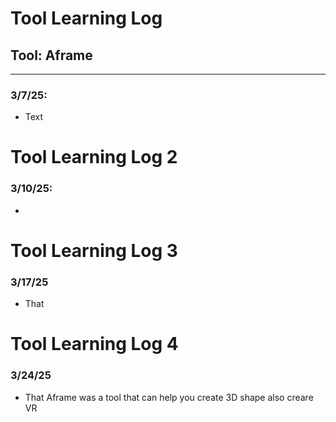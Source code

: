 # Tool Learning Log

## Tool: **Aframe**

---

### 3/7/25:
* Text
# Tool Learning Log 2
### 3/10/25:
*


# Tool Learning Log 3
### 3/17/25
* That

# Tool Learning Log 4
### 3/24/25
* That Aframe was a tool that can help you create 3D shape also creare VR



<!--
* Links you used today (websites, videos, etc)
* Things you tried, progress you made, etc
* Challenges, a-ha moments, etc
* Questions you still have
* What you're going to try next
-->
